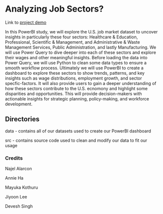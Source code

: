 # Analyzing Job Sectors?

Link to [project demo](<URL>)

In this PowerBI study, we will explore the U.S. job market dataset to uncover insights in particularly these four sectors: Healthcare & Education, Professional, Scientific & Management, and Administrative & Waste Management Services, Public Administration, and lastly Manufacturing. We will use Power Query to dive deeper into each of these sectors and explore their wages and other meaningful insights. Before loading the data into Power Query, we will use Python to clean some data types to ensure a smooth workflow process. Ultimately we will use PowerBI to create a dashboard to explore these sectors to show trends, patterns, and key insights such as wage distributions, employment growth, and sector specfic-factors. It will also provide users to gain a deeper understanding of how these sectors contribute to the U.S. ecnomony and highlight some disparities and opportunities. This will provide decision-makers with actionable insights for strategic planning, policy-making, and workforce development.

## Directories

data - contains all of our datasets used to create our PowerBI dashboard

src - contains source code used to clean and modify our data to fit our usage

### Credits
Najel Alarcon

Annie Ha

Mayuka Kothuru

Jiyoon Lee

Devesh Singh